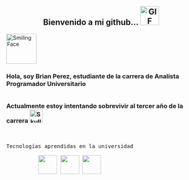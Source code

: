 <h2 align="center">Bienvenido a mi github... <img alt="GIF" src="https://i.pinimg.com/originals/9e/a7/2e/9ea72ef078139ced289852e8a4ea0c5c.gif" width = 50/></h2>
<img src="https://raw.githubusercontent.com/Tarikul-Islam-Anik/Animated-Fluent-Emojis/master/Emojis/Smilies/Smiling%20Face.png" alt="Smiling Face" width="80" height="80" />

<h3>Hola, soy Brian Perez, estudiante de la carrera de Analista Programador Universitario</h3>
<div style="display:flex">
<h3 style="margin-right:10px">Actualmente estoy intentando sobrevivir al tercer año de la carrera <img src="https://raw.githubusercontent.com/Tarikul-Islam-Anik/Animated-Fluent-Emojis/master/Emojis/Smilies/Skull.png" alt="Skull" width="35" height="35" /> </h3> 
</div>


<br>
<br>

<div style="display:inline-block;" align=center>
    <kbd>
        <kbd>Tecnologías aprendidas en la universidad</kbd>
        <br>
        <br>
        <img width="50px" src="https://cdn.jsdelivr.net/gh/devicons/devicon@latest/icons/java/java-original-wordmark.svg" />
        <img width="50px" src="https://cdn.jsdelivr.net/gh/devicons/devicon@latest/icons/csharp/csharp-plain.svg" />
        <img width="50px" src="https://cdn.jsdelivr.net/gh/devicons/devicon@latest/icons/git/git-plain-wordmark.svg" />
    </kbd>
</div>